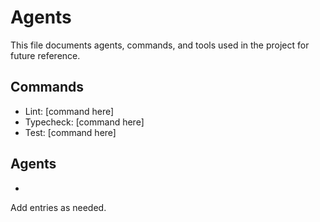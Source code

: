 # Agents

This file documents agents, commands, and tools used in the project for future reference.

## Commands

- Lint: [command here]
- Typecheck: [command here]
- Test: [command here]

## Agents

- [Agent name]: [description]

Add entries as needed.